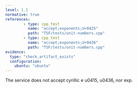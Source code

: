 ```yaml
---
level: 1.1
normative: true
references:
        - type: cpp_test
          name: "accept;exponents;U+0425"
          path: "TSF/tests/unit-numbers.cpp"
        - type: cpp_test
          name: "accept;exponents;U+0436"
          path: "TSF/tests/unit-numbers.cpp"
evidence:
  type: "check_artifact_exists"
  configuration:
    ubuntu: "ubuntu"
---
```


The service does not accept cyrillic e u0415, u0436, nor exp.
